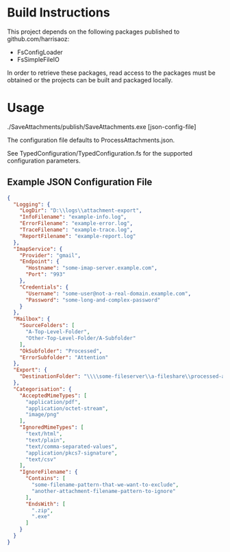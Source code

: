 # Build Instructions

This project depends on the following packages published to github.com/harrisaoz:
- FsConfigLoader
- FsSimpleFileIO

In order to retrieve these packages, read access to the packages must be obtained or
the projects can be built and packaged locally.

# Usage

./SaveAttachments/publish/SaveAttachments.exe [json-config-file]

The configuration file defaults to ProcessAttachments.json.

See TypedConfiguration/TypedConfiguration.fs for the supported configuration
parameters.

## Example JSON Configuration File

```json
{
  "Logging": {
    "LogDir": "D:\\logs\\attachment-export",
    "InfoFilename": "example-info.log",
    "ErrorFilename": "example-error.log",
    "TraceFilename": "example-trace.log",
    "ReportFilename": "example-report.log"
  },
  "ImapService": {
    "Provider": "gmail",
    "Endpoint": {
      "Hostname": "some-imap-server.example.com",
      "Port": "993"
    },
    "Credentials": {
      "Username": "some-user@not-a-real-domain.example.com",
      "Password": "some-long-and-complex-password"
    }
  },
  "Mailbox": {
    "SourceFolders": [
      "A-Top-Level-Folder",
      "Other-Top-Level-Folder/A-Subfolder"
    ],
    "OkSubfolder": "Processed",
    "ErrorSubfolder": "Attention"
  },
  "Export": {
    "DestinationFolder": "\\\\some-fileserver\\a-fileshare\\processed-attachments"
  },
  "Categorisation": {
    "AcceptedMimeTypes": [
      "application/pdf",
      "application/octet-stream",
      "image/png"
    ],
    "IgnoredMimeTypes": [
      "text/html",
      "text/plain",
      "text/comma-separated-values",
      "application/pkcs7-signature",
      "text/csv"
    ],
    "IgnoreFilename": {
      "Contains": [
        "some-filename-pattern-that-we-want-to-exclude",
        "another-attachment-filename-pattern-to-ignore"
      ],
      "EndsWith": [
        ".zip",
        ".exe"
      ]
    }
  }
}
```
